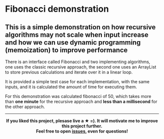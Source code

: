 # Fibonacci demonstration
## This is a simple demonstration on how recursive algorithms may not scale when input increase and how we can use dynamic programming (memoization) to improve performance 


There is an interface called Fibonacci and two implementing algorithms, one uses the classic recursive approach, the second one uses an ArrayList to store previous calculations and iterate over it in a linear loop. 

It is provided a simple test case for each implementation, with the same inputs, and it is calculated the amount of time for executing them. 

For this demonstration was calculated fibonacci of 50, which takes more than **one minute** for the recursive approach and **less than a millisecond** for the other approach. 

-----

<p align='center'>
<strong> If you liked this project, plesase live a ★ =). It will motivate me to improve this project further.<br/>
Feel free to open <a href='https://github.com/dancosta/antsystem/issues'> issues</a>, even for questions! </strong>  
</p>
